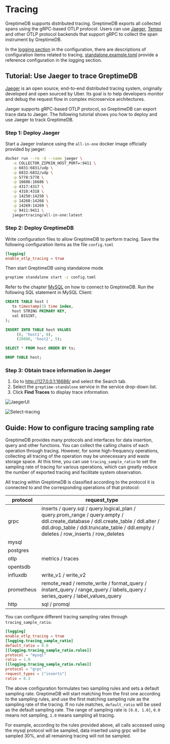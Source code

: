 # Tracing

GreptimeDB supports distributed tracing. GreptimeDB exports all collected spans using the gRPC-based OTLP protocol. Users can use [Jaeger](https://www.jaegertracing.io/), [Tempo](https://grafana.com/oss/tempo/) and other OTLP protocol backends that support gRPC to collect the span instrument by GreptimeDB.

In the [logging section](./configuration.md#logging-options) in the configuration, there are descriptions of configuration items related to tracing, [standalone.example.toml](https://github.com/GreptimeTeam/greptimedb/blob/main/config/standalone.example.toml) provide a reference configuration in the logging section.

## Tutorial: Use Jaeger to trace GreptimeDB

[Jaeger](https://www.jaegertracing.io/) is an open source, end-to-end distributed tracing system, originally developed and open sourced by Uber. Its goal is to help developers monitor and debug the request flow in complex microservice architectures.

Jaeger supports gRPC-based OTLP protocol, so GreptimeDB can export trace data to Jaeger. The following tutorial shows you how to deploy and use Jaeger to track GreptimeDB.

### Step 1: Deploy Jaeger

Start a Jaeger instance using the `all-in-one` docker image officially provided by jaeger:

```bash
docker run --rm -d --name jaeger \
   -e COLLECTOR_ZIPKIN_HOST_PORT=:9411 \
   -p 6831:6831/udp \
   -p 6832:6832/udp \
   -p 5778:5778 \
   -p 16686:16686 \
   -p 4317:4317 \
   -p 4318:4318 \
   -p 14250:14250 \
   -p 14268:14268 \
   -p 14269:14269 \
   -p 9411:9411 \
   jaegertracing/all-in-one:latest
```

### Step 2: Deploy GreptimeDB

Write configuration files to allow GreptimeDB to perform tracing. Save the following configuration items as the file `config.toml`

```Toml
[logging]
enable_otlp_tracing = true
```

Then start GreptimeDB using standalone mode

```bash
greptime standalone start -c config.toml
```

Refer to the chapter [MySQL](/user-guide/protocols/mysql.md) on how to connect to GreptimeDB. Run the following SQL statement in MySQL Client:

```sql
CREATE TABLE host (
   ts timestamp(3) time index,
   host STRING PRIMARY KEY,
   val BIGINT,
);

INSERT INTO TABLE host VALUES
     (0, 'host1', 0),
     (20000, 'host2', 5);

SELECT * FROM host ORDER BY ts;

DROP TABLE host;
```

### Step 3: Obtain trace information in Jaeger

1. Go to http://127.0.0.1:16686/ and select the Search tab.
2. Select the `greptime-standalone` service in the service drop-down list.
3. Click **Find Traces** to display trace information.

![JaegerUI](/jaegerui.png)

![Select-tracing](/select-tracing.png)

## Guide: How to configure tracing sampling rate

GreptimeDB provides many protocols and interfaces for data insertion, query and other functions. You can collect the calling chains of each operation through tracing. However, for some high-frequency operations, collecting all tracing of the operation may be unnecessary and waste storage space. At this time, you can use `tracing_sample_ratio` to set the sampling rate of tracing for various operations, which can greatly reduce the number of exported tracing and facilitate system observation.

All tracing within GreptimeDB is classified according to the protocol it is connected to and the corresponding operations of that protocol:

| **protocol** | **request_type**                                                                                                                                                                                                      |
|--------------|-----------------------------------------------------------------------------------------------------------------------------------------------------------------------------------------------------------------------|
| grpc         | inserts / query.sql / query.logical_plan / query.prom_range / query.empty / ddl.create_database / ddl.create_table / ddl.alter / ddl.drop_table / ddl.truncate_table / ddl.empty / deletes / row_inserts / row_deletes |
| mysql        |                                                                                                                                                                                                                       |
| postgres     |                                                                                                                                                                                                                       |
| otlp         | metrics / traces                                                                                                                                                                                                      |
| opentsdb     |                                                                                                                                                                                                                       |
| influxdb     | write_v1 / write_v2                                                                                                                                                                                                   |
| prometheus   | remote_read / remote_write / format_query / instant_query / range_query / labels_query / series_query / label_values_query                                                                                                          |
| http         | sql / promql       

You can configure different tracing sampling rates through `tracing_sample_ratio`.

```toml
[logging]
enable_otlp_tracing = true
[logging.tracing_sample_ratio]
default_ratio = 0.0
[[logging.tracing_sample_ratio.rules]]
protocol = "mysql"
ratio = 1.0
[[logging.tracing_sample_ratio.rules]]
protocol = "grpc"
request_types = ["inserts"]
ratio = 0.3
```

The above configuration formulates two sampling rules and sets a default sampling rate. GreptimeDB will start matching from the first one according to the sampling rules, and use the first matching sampling rule as the sampling rate of the tracing. If no rule matches, `default_ratio` will be used as the default sampling rate. The range of sampling rate is `[0.0, 1.0]`, `0.0` means not sampling, `1.0` means sampling all tracing.

For example, according to the rules provided above, all calls accessed using the mysql protocol will be sampled, data inserted using grpc will be sampled 30%, and all remaining tracing will not be sampled.